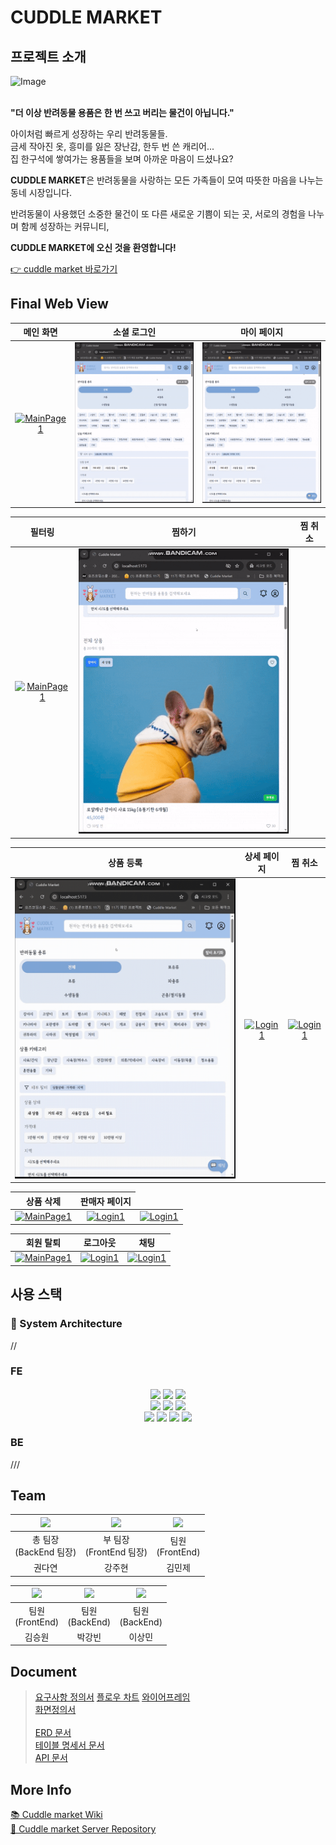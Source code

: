 # CUDDLE MARKET

## 프로젝트 소개

<div> 
<img  alt="Image" src="https://github.com/user-attachments/assets/6ea2172e-9a39-454d-8e13-461cc12dc075" /> </div>
<br/>
<!-- CUDDLE MARKET는 반려동물을 사랑하는 사람들을 위한 반려동물 중고용품 웹 플랫폼입니다.<br/>
더 이상 사용하지 않는 반려동물 용품을 쉽게 사고팔 수 있고, 다른 반려인들과 따뜻한 커뮤니티를 형성할 수 있습니다.
- 🐾 반려동물 용품의 합리적인 재사용
- 🐾 사용자 친화적인 간단한 UI/UX
- 🐾 따뜻한 감성을 담은 브랜드 아이덴티티 -->

**"더 이상 반려동물 용품은 한 번 쓰고 버리는 물건이 아닙니다."**

아이처럼 빠르게 성장하는 우리 반려동물들. <br/>
금세 작아진 옷, 흥미를 잃은 장난감, 한두 번 쓴 캐리어... <br/>
집 한구석에 쌓여가는 용품들을 보며 아까운 마음이 드셨나요? <br/>

**CUDDLE MARKET**은 반려동물을 사랑하는 모든 가족들이 모여
따뜻한 마음을 나누는 동네 시장입니다.

반려동물이 사용했던 소중한 물건이 또 다른 새로운 기쁨이 되는 곳,
서로의 경험을 나누며 함께 성장하는 커뮤니티,

**CUDDLE MARKET에 오신 것을 환영합니다!**

<a href="https://cuddle-market-fe.vercel.app/">👉 cuddle market 바로가기</a>


## Final Web View

<table>
<thead>
<tr>
<th align="center">메인 화면</th>
<th align="center">소셜 로그인</th>
<th align="center">마이 페이지</th>
</tr>
</thead>
<tbody>
<tr>
<td align="center"><a target="_blank" rel="noopener noreferrer nofollow" href="./images/메인화면.gif"><img src="./images/메인화면.gif" alt="MainPage1" style="width: 100%;"></a></td>
<td align="center"><a target="_blank" rel="noopener noreferrer nofollow" href="./images//소셜 로그인.gif"><img src="./images/소셜 로그인.gif" alt="Login1" style="width: 100%;"></a></td>
<td align="center"><a target="_blank" rel="noopener noreferrer nofollow" href="./images/마이페이지.gifgif"><img src="./images/마이페이지.gif" alt="MainPage1" style="width: 100%;"></a></td>
</tr>
</tbody>
</table>
<table>
<thead>
<tr>
<th align="center">필터링</th>
<th align="center">찜하기</th>
<th align="center">찜 취소</th>

</tr>
</thead>
<tbody>
<tr>
<td align="center"><a target="_blank" rel="noopener noreferrer nofollow" href="./images/필터링.gif"><img src="./images/필터링.gif" alt="MainPage1" style="width: 100%;"></a></td>
<td align="center"><a target="_blank" rel="noopener noreferrer nofollow" href="./images/찜하기.gif"><img src="./images/찜하기.gif" alt="Login1" style="width: 100%;"></a></td>
<td align="center"><a target="_blank" rel="noopener noreferrer nofollow" href="./images/찜 취소.gif" style="width: 100%;"></a></td>
</tr>
</tbody>
</table>
<table>
<thead>
<tr>

<th align="center">상품 등록</th>
<th align="center">상세 페이지</th>
<th align="center">찜 취소</th>
</tr>
</thead>
<tbody>
<tr>
<td align="center"><a target="_blank" rel="noopener noreferrer nofollow" href="./images/상품등록.gif"><img src="./images/상품등록.gif" alt="MainPage1" style="width: 100%;"></a></td>
<td align="center"><a target="_blank" rel="noopener noreferrer nofollow" href="./images/"><img src="https://camo.githubusercontent.com/98bbd4cd134b72cb7ff2794e164cc4507ddd5a4e895b3880e6e8e9360b6b4da4/68747470733a2f2f6c68362e676f6f676c6575736572636f6e74656e742e636f6d2f4c674c6e794b347862696a5f536d4251645f39622d7a4b4c374e6a46426365584c467239376f2d53397a344a4d7737625a614f34453957355362774a6e5f784f4156753478436b3953653065715368665038596b7a6b614c2d51696c715661364c526151455135683450484c5a4f676d54385a427942562d6545495a457239443349316d42367175356e684965687570333931304679746e72513d7332303438" alt="Login1" data-canonical-src="https://lh6.googleusercontent.com/LgLnyK4xbij_SmBQd_9b-zKL7NjFBceXLFr97o-S9z4JMw7bZaO4E9W5SbwJn_xOAVu4xCk9Se0eqShfP8YkzkaL-QilqVa6LRaQEQ5h4PHLZOgmT8ZByBV-eEIZEr9D3I1mB6qu5nhIehup3910FytnrQ=s2048" style="max-width: 100%;"></a></td>
<td align="center"><a target="_blank" rel="noopener noreferrer nofollow" href="https://camo.githubusercontent.com/98bbd4cd134b72cb7ff2794e164cc4507ddd5a4e895b3880e6e8e9360b6b4da4/68747470733a2f2f6c68362e676f6f676c6575736572636f6e74656e742e636f6d2f4c674c6e794b347862696a5f536d4251645f39622d7a4b4c374e6a46426365584c467239376f2d53397a344a4d7737625a614f34453957355362774a6e5f784f4156753478436b3953653065715368665038596b7a6b614c2d51696c715661364c526151455135683450484c5a4f676d54385a427942562d6545495a457239443349316d42367175356e684965687570333931304679746e72513d7332303438"><img src="https://camo.githubusercontent.com/98bbd4cd134b72cb7ff2794e164cc4507ddd5a4e895b3880e6e8e9360b6b4da4/68747470733a2f2f6c68362e676f6f676c6575736572636f6e74656e742e636f6d2f4c674c6e794b347862696a5f536d4251645f39622d7a4b4c374e6a46426365584c467239376f2d53397a344a4d7737625a614f34453957355362774a6e5f784f4156753478436b3953653065715368665038596b7a6b614c2d51696c715661364c526151455135683450484c5a4f676d54385a427942562d6545495a457239443349316d42367175356e684965687570333931304679746e72513d7332303438" alt="Login1" data-canonical-src="https://lh6.googleusercontent.com/LgLnyK4xbij_SmBQd_9b-zKL7NjFBceXLFr97o-S9z4JMw7bZaO4E9W5SbwJn_xOAVu4xCk9Se0eqShfP8YkzkaL-QilqVa6LRaQEQ5h4PHLZOgmT8ZByBV-eEIZEr9D3I1mB6qu5nhIehup3910FytnrQ=s2048" style="max-width: 100%;"></a></td>
</tr>
</tbody>
</table>
<table>
<thead>
<tr>
<th align="center">상품 삭제</th>
<th align="center">판매자 페이지</th>
</tr>
</thead>
<tbody>
<tr>
<td align="center"><a target="_blank" rel="noopener noreferrer nofollow" href="https://camo.githubusercontent.com/7b221d575002a1f55cadea3406716a01a4ff2986bbb644d427969812c99a5315/68747470733a2f2f6c68362e676f6f676c6575736572636f6e74656e742e636f6d2f4d37527861595f5a7346357351637169494f616664424748755647714b725130633037687a4f744c676b687859544b2d61524b5764686b4d66693844616f5a787944574c5a4b68645545444b424945704554636d325f7348354a645736396d724f587a41534d5159484645696150305162674345486135626e4b7a4954472d76397a746e3051666243655a747a6e4a38712d53446f32716f45413d7332303438"><img src="https://camo.githubusercontent.com/7b221d575002a1f55cadea3406716a01a4ff2986bbb644d427969812c99a5315/68747470733a2f2f6c68362e676f6f676c6575736572636f6e74656e742e636f6d2f4d37527861595f5a7346357351637169494f616664424748755647714b725130633037687a4f744c676b687859544b2d61524b5764686b4d66693844616f5a787944574c5a4b68645545444b424945704554636d325f7348354a645736396d724f587a41534d5159484645696150305162674345486135626e4b7a4954472d76397a746e3051666243655a747a6e4a38712d53446f32716f45413d7332303438" alt="MainPage1" data-canonical-src="https://lh6.googleusercontent.com/M7RxaY_ZsF5sQcqiIOafdBGHuVGqKrQ0c07hzOtLgkhxYTK-aRKWdhkMfi8DaoZxyDWLZKhdUEDKBIEpETcm2_sH5JdW69mrOXzASMQYHFEiaP0QbgCEHa5bnKzITG-v9ztn0QfbCeZtznJ8q-SDo2qoEA=s2048" style="max-width: 100%;"></a></td>
<td align="center"><a target="_blank" rel="noopener noreferrer nofollow" href="https://camo.githubusercontent.com/98bbd4cd134b72cb7ff2794e164cc4507ddd5a4e895b3880e6e8e9360b6b4da4/68747470733a2f2f6c68362e676f6f676c6575736572636f6e74656e742e636f6d2f4c674c6e794b347862696a5f536d4251645f39622d7a4b4c374e6a46426365584c467239376f2d53397a344a4d7737625a614f34453957355362774a6e5f784f4156753478436b3953653065715368665038596b7a6b614c2d51696c715661364c526151455135683450484c5a4f676d54385a427942562d6545495a457239443349316d42367175356e684965687570333931304679746e72513d7332303438"><img src="https://camo.githubusercontent.com/98bbd4cd134b72cb7ff2794e164cc4507ddd5a4e895b3880e6e8e9360b6b4da4/68747470733a2f2f6c68362e676f6f676c6575736572636f6e74656e742e636f6d2f4c674c6e794b347862696a5f536d4251645f39622d7a4b4c374e6a46426365584c467239376f2d53397a344a4d7737625a614f34453957355362774a6e5f784f4156753478436b3953653065715368665038596b7a6b614c2d51696c715661364c526151455135683450484c5a4f676d54385a427942562d6545495a457239443349316d42367175356e684965687570333931304679746e72513d7332303438" alt="Login1" data-canonical-src="https://lh6.googleusercontent.com/LgLnyK4xbij_SmBQd_9b-zKL7NjFBceXLFr97o-S9z4JMw7bZaO4E9W5SbwJn_xOAVu4xCk9Se0eqShfP8YkzkaL-QilqVa6LRaQEQ5h4PHLZOgmT8ZByBV-eEIZEr9D3I1mB6qu5nhIehup3910FytnrQ=s2048" style="max-width: 100%;"></a></td>
<td align="center"><a target="_blank" rel="noopener noreferrer nofollow" href="https://camo.githubusercontent.com/98bbd4cd134b72cb7ff2794e164cc4507ddd5a4e895b3880e6e8e9360b6b4da4/68747470733a2f2f6c68362e676f6f676c6575736572636f6e74656e742e636f6d2f4c674c6e794b347862696a5f536d4251645f39622d7a4b4c374e6a46426365584c467239376f2d53397a344a4d7737625a614f34453957355362774a6e5f784f4156753478436b3953653065715368665038596b7a6b614c2d51696c715661364c526151455135683450484c5a4f676d54385a427942562d6545495a457239443349316d42367175356e684965687570333931304679746e72513d7332303438"><img src="https://camo.githubusercontent.com/98bbd4cd134b72cb7ff2794e164cc4507ddd5a4e895b3880e6e8e9360b6b4da4/68747470733a2f2f6c68362e676f6f676c6575736572636f6e74656e742e636f6d2f4c674c6e794b347862696a5f536d4251645f39622d7a4b4c374e6a46426365584c467239376f2d53397a344a4d7737625a614f34453957355362774a6e5f784f4156753478436b3953653065715368665038596b7a6b614c2d51696c715661364c526151455135683450484c5a4f676d54385a427942562d6545495a457239443349316d42367175356e684965687570333931304679746e72513d7332303438" alt="Login1" data-canonical-src="https://lh6.googleusercontent.com/LgLnyK4xbij_SmBQd_9b-zKL7NjFBceXLFr97o-S9z4JMw7bZaO4E9W5SbwJn_xOAVu4xCk9Se0eqShfP8YkzkaL-QilqVa6LRaQEQ5h4PHLZOgmT8ZByBV-eEIZEr9D3I1mB6qu5nhIehup3910FytnrQ=s2048" style="max-width: 100%;"></a></td>
</tr>
</tbody>
</table>
<table>
<thead>
<tr>
<th align="center">회원 탈퇴</th>
<th align="center">로그아웃</th>
<th align="center">채팅</th>
</tr>
</thead>
<tbody>
<tr>
<td align="center"><a target="_blank" rel="noopener noreferrer nofollow" href="https://camo.githubusercontent.com/7b221d575002a1f55cadea3406716a01a4ff2986bbb644d427969812c99a5315/68747470733a2f2f6c68362e676f6f676c6575736572636f6e74656e742e636f6d2f4d37527861595f5a7346357351637169494f616664424748755647714b725130633037687a4f744c676b687859544b2d61524b5764686b4d66693844616f5a787944574c5a4b68645545444b424945704554636d325f7348354a645736396d724f587a41534d5159484645696150305162674345486135626e4b7a4954472d76397a746e3051666243655a747a6e4a38712d53446f32716f45413d7332303438"><img src="https://camo.githubusercontent.com/7b221d575002a1f55cadea3406716a01a4ff2986bbb644d427969812c99a5315/68747470733a2f2f6c68362e676f6f676c6575736572636f6e74656e742e636f6d2f4d37527861595f5a7346357351637169494f616664424748755647714b725130633037687a4f744c676b687859544b2d61524b5764686b4d66693844616f5a787944574c5a4b68645545444b424945704554636d325f7348354a645736396d724f587a41534d5159484645696150305162674345486135626e4b7a4954472d76397a746e3051666243655a747a6e4a38712d53446f32716f45413d7332303438" alt="MainPage1" data-canonical-src="https://lh6.googleusercontent.com/M7RxaY_ZsF5sQcqiIOafdBGHuVGqKrQ0c07hzOtLgkhxYTK-aRKWdhkMfi8DaoZxyDWLZKhdUEDKBIEpETcm2_sH5JdW69mrOXzASMQYHFEiaP0QbgCEHa5bnKzITG-v9ztn0QfbCeZtznJ8q-SDo2qoEA=s2048" style="max-width: 100%;"></a></td>
<td align="center"><a target="_blank" rel="noopener noreferrer nofollow" href="https://camo.githubusercontent.com/98bbd4cd134b72cb7ff2794e164cc4507ddd5a4e895b3880e6e8e9360b6b4da4/68747470733a2f2f6c68362e676f6f676c6575736572636f6e74656e742e636f6d2f4c674c6e794b347862696a5f536d4251645f39622d7a4b4c374e6a46426365584c467239376f2d53397a344a4d7737625a614f34453957355362774a6e5f784f4156753478436b3953653065715368665038596b7a6b614c2d51696c715661364c526151455135683450484c5a4f676d54385a427942562d6545495a457239443349316d42367175356e684965687570333931304679746e72513d7332303438"><img src="https://camo.githubusercontent.com/98bbd4cd134b72cb7ff2794e164cc4507ddd5a4e895b3880e6e8e9360b6b4da4/68747470733a2f2f6c68362e676f6f676c6575736572636f6e74656e742e636f6d2f4c674c6e794b347862696a5f536d4251645f39622d7a4b4c374e6a46426365584c467239376f2d53397a344a4d7737625a614f34453957355362774a6e5f784f4156753478436b3953653065715368665038596b7a6b614c2d51696c715661364c526151455135683450484c5a4f676d54385a427942562d6545495a457239443349316d42367175356e684965687570333931304679746e72513d7332303438" alt="Login1" data-canonical-src="https://lh6.googleusercontent.com/LgLnyK4xbij_SmBQd_9b-zKL7NjFBceXLFr97o-S9z4JMw7bZaO4E9W5SbwJn_xOAVu4xCk9Se0eqShfP8YkzkaL-QilqVa6LRaQEQ5h4PHLZOgmT8ZByBV-eEIZEr9D3I1mB6qu5nhIehup3910FytnrQ=s2048" style="max-width: 100%;"></a></td>
<td align="center"><a target="_blank" rel="noopener noreferrer nofollow" href="https://camo.githubusercontent.com/98bbd4cd134b72cb7ff2794e164cc4507ddd5a4e895b3880e6e8e9360b6b4da4/68747470733a2f2f6c68362e676f6f676c6575736572636f6e74656e742e636f6d2f4c674c6e794b347862696a5f536d4251645f39622d7a4b4c374e6a46426365584c467239376f2d53397a344a4d7737625a614f34453957355362774a6e5f784f4156753478436b3953653065715368665038596b7a6b614c2d51696c715661364c526151455135683450484c5a4f676d54385a427942562d6545495a457239443349316d42367175356e684965687570333931304679746e72513d7332303438"><img src="https://camo.githubusercontent.com/98bbd4cd134b72cb7ff2794e164cc4507ddd5a4e895b3880e6e8e9360b6b4da4/68747470733a2f2f6c68362e676f6f676c6575736572636f6e74656e742e636f6d2f4c674c6e794b347862696a5f536d4251645f39622d7a4b4c374e6a46426365584c467239376f2d53397a344a4d7737625a614f34453957355362774a6e5f784f4156753478436b3953653065715368665038596b7a6b614c2d51696c715661364c526151455135683450484c5a4f676d54385a427942562d6545495a457239443349316d42367175356e684965687570333931304679746e72513d7332303438" alt="Login1" data-canonical-src="https://lh6.googleusercontent.com/LgLnyK4xbij_SmBQd_9b-zKL7NjFBceXLFr97o-S9z4JMw7bZaO4E9W5SbwJn_xOAVu4xCk9Se0eqShfP8YkzkaL-QilqVa6LRaQEQ5h4PHLZOgmT8ZByBV-eEIZEr9D3I1mB6qu5nhIehup3910FytnrQ=s2048" style="max-width: 100%;"></a></td>
</tr>
</tbody>
</table>

## 사용 스택

### 🔧 System Architecture

//

### FE

<div align="center">
<img align="center" src="https://img.shields.io/badge/HTML5-FE642E?style=flat-square&logo=html5&logoColor=white"/>
<img align="center" src="https://img.shields.io/badge/CSS3-2E9AFE?style=flat-square&logo=CSS3&logoColor=white"/>
<img align="center" src="https://img.shields.io/badge/Javascript-f7df1e?style=flat-square&logo=Javascript&logoColor=black"/><br>
<img align="center" src="https://img.shields.io/badge/React-2E2E2E?style=flat-square&logo=React&logoColor=61dafb"/>
<img align="center" src="https://img.shields.io/badge/TypeScript-3178c6?style=flat-square&logo=TypeScript&logoColor=white"/>
<img align="center" src="https://img.shields.io/badge/figma-A259FF?style=flat-square&logo=figma&logoColor=fff
"/><br>
<img align="center" src="https://img.shields.io/badge/prettier-61e1e6?style=flat-square&logo=prettier&logoColor=magenta"/>
<img align="center" src="https://img.shields.io/badge/Tailwind-06B6D4?style=flat-square&logo=tailwind-css&logoColor=fff"/>
<img align="center" src="https://img.shields.io/badge/zustand-lightgray?style=flat-square"/>
<img align="center" src="https://img.shields.io/badge/npm-%23CB3837?style=flat-square&logo=npm"/>
</div>

### BE

///

## Team

<table align="center">
<thead>
<tr>
<th align="center"><a href="https://github.com/Dayeon-00"><img src="https://img.shields.io/badge/github-Dayeon-blue?style=for-the-badge&logo=github&logoColor=%23fff&labelColor=%23181717" width="100px/" style="max-width: 100%;"></a><br></th>
<th align="center"><a href="https://github.com/jjub0217"><img src="https://img.shields.io/badge/github-jjub0217-blue?style=for-the-badge&logo=github&logoColor=%23fff&labelColor=%23181717" width="100px/" style="max-width: 100%;"></a><br></th>
<th align="center"><a href="https://github.com/minjekim64"><img src="https://img.shields.io/badge/github-minjekim64-blue?style=for-the-badge&logo=github&logoColor=%23fff&labelColor=%23181717" width="100px/" style="max-width: 100%;"></a><br></th>
</tr>
</thead>
<tbody>
<tr>
<td align="center">총 팀장<br>(BackEnd 팀장)</td> 
<td align="center">부 팀장<br>(FrontEnd 팀장)</td>
<td align="center">팀원<br>(FrontEnd)</td>

</tr>
<tr>
<td align="center">권다연</td>
<td align="center">강주현</td>
<td align="center">김민제</td>

</tr>
</tbody>
</table>
<table align="center">
<thead>
<tr>
<th align="center"><a href="https://github.com/dirage1"><img src="https://img.shields.io/badge/github-dirage1-blue?style=for-the-badge&logo=github&logoColor=%23fff&labelColor=%23181717" width="100px/" style="max-width: 100%;"></a><br></th>
<th align="center"><a href="https://github.com/ParkKangbin"><img src="https://img.shields.io/badge/github-ParkKangbin-blue?style=for-the-badge&logo=github&logoColor=%23fff&labelColor=%23181717" width="100px/" style="max-width: 100%;"></a><br></th>
<th align="center"><a href="https://github.com/ark2313"><img src="https://img.shields.io/badge/github-ark2313-blue?style=for-the-badge&logo=github&logoColor=%23fff&labelColor=%23181717" width="100px/" style="max-width: 100%;"></a><br></th>

</tr>
</thead>
<tbody>
<tr>
<td align="center">팀원<br>(FrontEnd)</td>
<td align="center">팀원<br>(BackEnd)</td>
<td align="center">팀원<br>(BackEnd)</td>
</tr>
<tr>
<td align="center">김승원</td>
<td align="center">박강빈</td>
<td align="center">이상민</td>
</tr>
</tbody>
</table>

## Document

> <a href="">요구사항 정의서</a>
<a href="https://github.com/ExpectedAnnualSalaryOf4TrillionWon/Cuddle-Market-FE/wiki/Flow-Chart">플로우 차트</a>
<a href="">와이어프레임</a><br> 
<a href="">화면정의서</a><br>  
<a href="">ERD 문서</a><br> 
<a href="">테이블 명세서 문서</a><br> 
<a href="">API 문서</a><br>

## More Info

<a href="">📚 Cuddle market Wiki</a><br>
<a href="">🔐 Cuddle market Server Repository</a><br>
